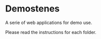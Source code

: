 # Demostenes

A serie of web applications for demo use.

Please read the instructions for each folder.